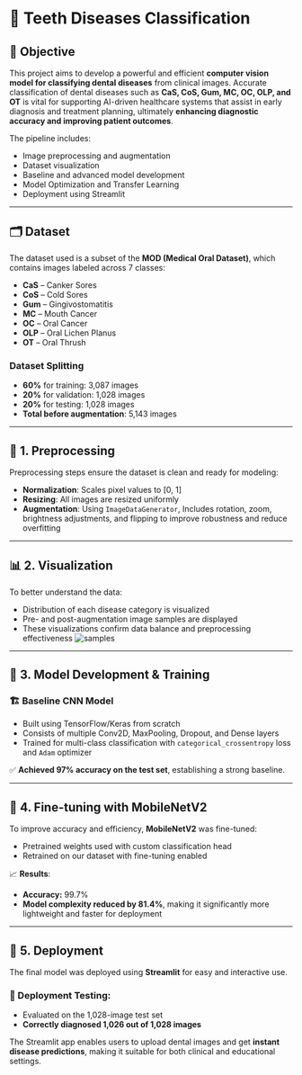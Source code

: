 # 🦷 Teeth Diseases Classification

## 📌 Objective

This project aims to develop a powerful and efficient **computer vision model for classifying dental diseases** from clinical images. Accurate classification of dental diseases such as **CaS, CoS, Gum, MC, OC, OLP, and OT** is vital for supporting AI-driven healthcare systems that assist in early diagnosis and treatment planning, ultimately **enhancing diagnostic accuracy and improving patient outcomes**.

The pipeline includes:

* Image preprocessing and augmentation
* Dataset visualization
* Baseline and advanced model development
* Model Optimization and Transfer Learning
* Deployment using Streamlit

---

## 🗂️ Dataset

The dataset used is a subset of the **MOD (Medical Oral Dataset)**, which contains images labeled across 7 classes:

* **CaS** – Canker Sores
* **CoS** – Cold Sores 
* **Gum** – Gingivostomatitis
* **MC** – Mouth Cancer
* **OC** – Oral Cancer 
* **OLP** – Oral Lichen Planus
* **OT** – Oral Thrush 

### Dataset Splitting

* **60%** for training: 3,087 images
* **20%** for validation: 1,028 images
* **20%** for testing: 1,028 images
* **Total before augmentation**: 5,143 images

---

## 🧼 1. Preprocessing

Preprocessing steps ensure the dataset is clean and ready for modeling:

* **Normalization**: Scales pixel values to \[0, 1]
* **Resizing**: All images are resized uniformly
* **Augmentation**: Using `ImageDataGenerator`, Includes rotation, zoom, brightness adjustments, and flipping to improve robustness and reduce overfitting

---

## 📊 2. Visualization

To better understand the data:

* Distribution of each disease category is visualized
* Pre- and post-augmentation image samples are displayed
* These visualizations confirm data balance and preprocessing effectiveness
![samples](https://github.com/user-attachments/assets/7c5337e7-dc6f-4abe-bb4c-615f801c3ed8)

---

## 🧠 3. Model Development & Training

### 🏗️ Baseline CNN Model

* Built using TensorFlow/Keras from scratch
* Consists of multiple Conv2D, MaxPooling, Dropout, and Dense layers
* Trained for multi-class classification with `categorical_crossentropy` loss and `Adam` optimizer

✅ **Achieved 97% accuracy on the test set**, establishing a strong baseline.

---

## 🔁 4. Fine-tuning with MobileNetV2

To improve accuracy and efficiency, **MobileNetV2** was fine-tuned:

* Pretrained weights used with custom classification head
* Retrained on our dataset with fine-tuning enabled

📈 **Results**:

* **Accuracy:** 99.7%
* **Model complexity reduced by 81.4%**, making it significantly more lightweight and faster for deployment

---

## 🚀 5. Deployment

The final model was deployed using **Streamlit** for easy and interactive use. 

### 🔬 Deployment Testing:

* Evaluated on the 1,028-image test set
* **Correctly diagnosed 1,026 out of 1,028 images**

The Streamlit app enables users to upload dental images and get **instant disease predictions**, making it suitable for both clinical and educational settings.


